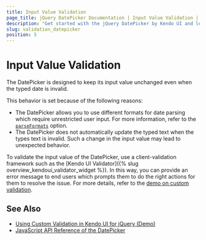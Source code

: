 ```yaml
---
title: Input Value Validation
page_title: jQuery DatePicker Documentation | Input Value Validation | Kendo UI
description: "Get started with the jQuery DatePicker by Kendo UI and learn how to implement validation rules for its input value."
slug: validation_datepicker
position: 5
---
```


# Input Value Validation

The DatePicker is designed to keep its input value unchanged even when the typed date is invalid.

This behavior is set because of the following reasons:
- The DatePicker allows you to use different formats for date parsing which require unrestricted user input. For more information, refer to the [`parseFormats`](/api/javascript/ui/datepicker/configuration/parseformats) option.
- The DatePicker does not automatically update the typed text when the types text is invalid. Such a change in the input value may lead to unexpected behavior.

To validate the input value of the DatePicker, use a client-validation framework such as the [Kendo UI Validator]({% slug overview_kendoui_validator_widget %}). In this way, you can provide an error message to end users which prompts them to do the right actions for them to resolve the issue. For more details, refer to the [demo on custom validation](https://demos.telerik.com/kendo-ui/validator/custom-validation).

## See Also

* [Using Custom Validation in Kendo UI for jQuery (Demo)](https://demos.telerik.com/kendo-ui/validator/custom-validation)
* [JavaScript API Reference of the DatePicker](/api/javascript/ui/datepicker)
